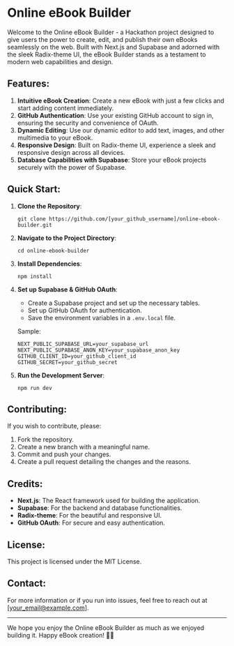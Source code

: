 # Online eBook Builder

Welcome to the Online eBook Builder - a Hackathon project designed to give users the power to create, edit, and publish their own eBooks seamlessly on the web. Built with Next.js and Supabase and adorned with the sleek Radix-theme UI, the eBook Builder stands as a testament to modern web capabilities and design.

## Features:

1. **Intuitive eBook Creation**: Create a new eBook with just a few clicks and start adding content immediately.
2. **GitHub Authentication**: Use your existing GitHub account to sign in, ensuring the security and convenience of OAuth.
3. **Dynamic Editing**: Use our dynamic editor to add text, images, and other multimedia to your eBook.
4. **Responsive Design**: Built on Radix-theme UI, experience a sleek and responsive design across all devices.
5. **Database Capabilities with Supabase**: Store your eBook projects securely with the power of Supabase.

## Quick Start:

1. **Clone the Repository**:
   ```
   git clone https://github.com/[your_github_username]/online-ebook-builder.git
   ```

2. **Navigate to the Project Directory**:
   ```
   cd online-ebook-builder
   ```

3. **Install Dependencies**:
   ```
   npm install
   ```

4. **Set up Supabase & GitHub OAuth**:
   - Create a Supabase project and set up the necessary tables.
   - Set up GitHub OAuth for authentication.
   - Save the environment variables in a `.env.local` file. 

   Sample:
   ```
   NEXT_PUBLIC_SUPABASE_URL=your_supabase_url
   NEXT_PUBLIC_SUPABASE_ANON_KEY=your_supabase_anon_key
   GITHUB_CLIENT_ID=your_github_client_id
   GITHUB_SECRET=your_github_secret
   ```

5. **Run the Development Server**:
   ```
   npm run dev
   ```

## Contributing:

If you wish to contribute, please:
1. Fork the repository.
2. Create a new branch with a meaningful name.
3. Commit and push your changes.
4. Create a pull request detailing the changes and the reasons.

## Credits:

- **Next.js**: The React framework used for building the application.
- **Supabase**: For the backend and database functionalities.
- **Radix-theme**: For the beautiful and responsive UI.
- **GitHub OAuth**: For secure and easy authentication.

## License:
This project is licensed under the MIT License.

## Contact:
For more information or if you run into issues, feel free to reach out at [your_email@example.com].

---

We hope you enjoy the Online eBook Builder as much as we enjoyed building it. Happy eBook creation! 📖🚀